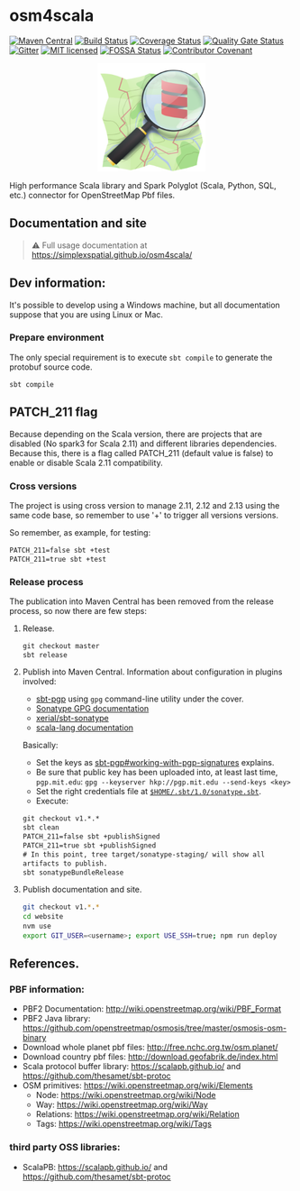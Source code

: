 # osm4scala

[![Maven Central](https://maven-badges.herokuapp.com/maven-central/com.acervera.osm4scala/osm4scala-core_2.12/badge.svg)](https://maven-badges.herokuapp.com/maven-central/com.acervera.osm4scala/osm4scala-core_2.12)
[![Build Status](https://travis-ci.com/simplexspatial/osm4scala.svg?branch=master)](https://travis-ci.com/simplexspatial/osm4scala)
[![Coverage Status](https://coveralls.io/repos/github/simplexspatial/osm4scala/badge.svg?branch=master)](https://coveralls.io/github/simplexspatial/osm4scala?branch=master)
[![Quality Gate Status](https://sonarcloud.io/api/project_badges/measure?project=simplexspatial_osm4scala&metric=alert_status)](https://sonarcloud.io/dashboard?id=simplexspatial_osm4scala)
[![Gitter](https://img.shields.io/gitter/room/osm4scala/talk.svg)](https://gitter.im/osm4scala/talk)
[![MIT licensed](https://img.shields.io/badge/license-MIT-blue.svg)](https://raw.githubusercontent.com/angelcervera/osm4scala/master/LICENSE.md)
[![FOSSA Status](https://app.fossa.com/api/projects/git%2Bgithub.com%2Fangelcervera%2Fosm4scala.svg?type=shield)](https://app.fossa.com/projects/git%2Bgithub.com%2Fangelcervera%2Fosm4scala?ref=badge_shield)
[![Contributor Covenant](https://img.shields.io/badge/Contributor%20Covenant-v2.0%20adopted-ff69b4.svg)](https://github.com/simplexspatial/osm4scala/blob/master/code_of_conduct.md)

<p align="center">
  <a href="https://simplexspatial.github.io/osm4scala"><img src="website/static/android-chrome-192x192.png"></a>
</p>

High performance Scala library and Spark Polyglot (Scala, Python, SQL, etc.) connector for OpenStreetMap Pbf files.

## Documentation and site
> ⚠ Full usage documentation at https://simplexspatial.github.io/osm4scala/



## Dev information:
It's possible to develop using a Windows machine, but all documentation suppose that you are using Linux or Mac.

### Prepare environment
The only special requirement is to execute `sbt compile` to generate the protobuf source code.
```shell script
sbt compile
```

## PATCH_211 flag
Because depending on the Scala version, there are projects that are disabled (No spark3 for Scala 2.11) and different
libraries dependencies. Because this, there is a flag called PATCH_211 (default value is false) to enable or disable
Scala 2.11 compatibility.

### Cross versions
The project is using cross version to manage 2.11, 2.12 and 2.13 using the same code base, so remember to use '+' to
trigger all versions versions.

So remember, as example, for testing:
```shell script
PATCH_211=false sbt +test
PATCH_211=true sbt +test
```

### Release process
The publication into Maven Central has been removed from the release process, so now there are few steps:
1. Release.
    ```shell script
    git checkout master
    sbt release
    ```
2. Publish into Maven Central. Information about configuration in plugins involved:
   - [sbt-pgp](https://github.com/sbt/sbt-pgp#sbt-pgp) using `gpg` command-line utility under the cover.
   - [Sonatype GPG documentation](https://central.sonatype.org/publish/requirements/gpg/)
   - [xerial/sbt-sonatype](https://github.com/xerial/sbt-sonatype#sbt-sonatype-plugin)
   - [scala-lang documentation](https://docs.scala-lang.org/overviews/contributors/index.html#publish-a-release)
   
   Basically:
   - Set the keys as [sbt-pgp#working-with-pgp-signatures](https://github.com/sbt/sbt-pgp#working-with-pgp-signatures) explains.
   - Be sure that public key has been uploaded into, at least last time, `pgp.mit.edu`: `gpg --keyserver hkp://pgp.mit.edu --send-keys <key>`
   - Set the right credentials file at [`$HOME/.sbt/1.0/sonatype.sbt`](https://github.com/xerial/sbt-sonatype#homesbtsbt-version-013-or-10sonatypesbt).
   - Execute:
    ```shell script
    git checkout v1.*.*
    sbt clean
    PATCH_211=false sbt +publishSigned
    PATCH_211=true sbt +publishSigned
    # In this point, tree target/sonatype-staging/ will show all artifacts to publish.
    sbt sonatypeBundleRelease
    ```
3. Publish documentation and site.
    ```bash
    git checkout v1.*.*
    cd website
    nvm use
    export GIT_USER=<username>; export USE_SSH=true; npm run deploy
    ```

## References.

### PBF information:
  - PBF2 Documentation: http://wiki.openstreetmap.org/wiki/PBF_Format
  - PBF2 Java library: https://github.com/openstreetmap/osmosis/tree/master/osmosis-osm-binary
  - Download whole planet pbf files: http://free.nchc.org.tw/osm.planet/
  - Download country pbf files: http://download.geofabrik.de/index.html
  - Scala protocol buffer library: https://scalapb.github.io/ and https://github.com/thesamet/sbt-protoc
  - OSM primitives: https://wiki.openstreetmap.org/wiki/Elements
    -  Node: https://wiki.openstreetmap.org/wiki/Node
    -  Way: https://wiki.openstreetmap.org/wiki/Way
    -  Relations: https://wiki.openstreetmap.org/wiki/Relation
    -  Tags: https://wiki.openstreetmap.org/wiki/Tags

### third party OSS libraries:
  - ScalaPB: https://scalapb.github.io/ and https://github.com/thesamet/sbt-protoc
